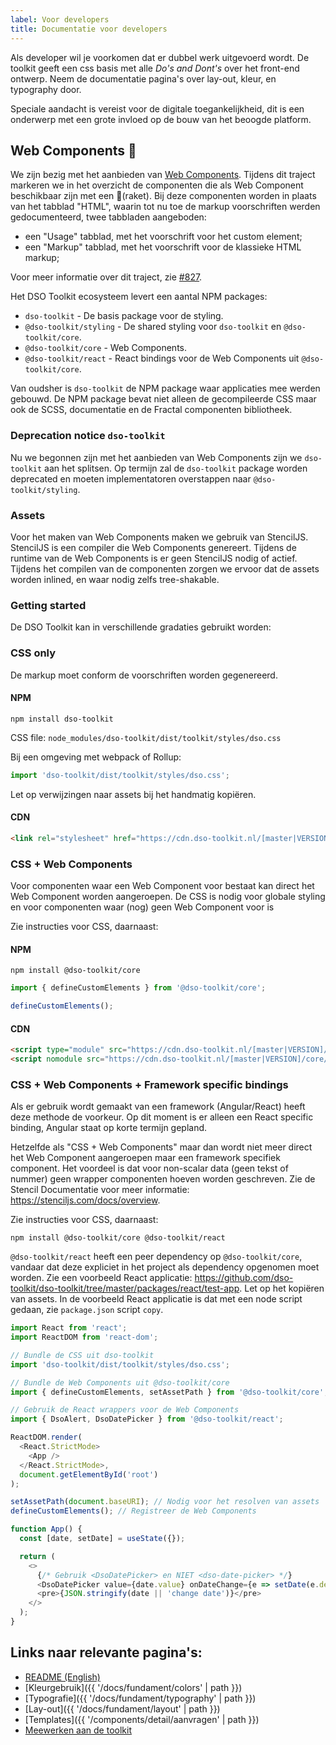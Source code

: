 ```yaml
---
label: Voor developers
title: Documentatie voor developers
---
```

Als developer wil je voorkomen dat er dubbel werk uitgevoerd wordt. De toolkit geeft een css basis met alle _Do's and Dont's_ over het front-end ontwerp. Neem de documentatie pagina's over lay-out, kleur, en typography door.

Speciale aandacht is vereist voor de digitale toegankelijkheid, dit is een onderwerp met een grote invloed op de bouw van het beoogde platform.

## Web Components 🚀
We zijn bezig met het aanbieden van [Web Components](https://developer.mozilla.org/en-US/docs/Web/Web_Components). Tijdens dit traject markeren we in het overzicht de componenten die als Web Component beschikbaar zijn met een 🚀(raket). Bij deze componenten worden in plaats van het tabblad "HTML", waarin tot nu toe de markup voorschriften werden gedocumenteerd, twee tabbladen aangeboden:
- een "Usage" tabblad, met het voorschrift voor het custom element;
- een "Markup" tabblad, met het voorschrift voor de klassieke HTML markup;

Voor meer informatie over dit traject, zie [#827](https://github.com/dso-toolkit/dso-toolkit/issues/827).

Het DSO Toolkit ecosysteem levert een aantal NPM packages:
* `dso-toolkit` - De basis package voor de styling.
* `@dso-toolkit/styling` - De shared styling voor `dso-toolkit` en `@dso-toolkit/core`.
* `@dso-toolkit/core` - Web Components.
* `@dso-toolkit/react` - React bindings voor de Web Components uit `@dso-toolkit/core`.

Van oudsher is `dso-toolkit` de NPM package waar applicaties mee werden gebouwd. De NPM package bevat niet alleen de gecompileerde CSS maar ook de SCSS, documentatie en de Fractal componenten bibliotheek.

### Deprecation notice `dso-toolkit`

Nu we begonnen zijn met het aanbieden van Web Components zijn we `dso-toolkit` aan het splitsen. Op termijn zal de `dso-toolkit` package worden deprecated en moeten implementatoren overstappen naar `@dso-toolkit/styling`.

### Assets

Voor het maken van Web Components maken we gebruik van StencilJS. StencilJS is een compiler die Web Components genereert. Tijdens de runtime van de Web Components is er geen StencilJS nodig of actief. Tijdens het compilen van de componenten zorgen we ervoor dat de assets worden inlined, en waar nodig zelfs tree-shakable.

### Getting started

De DSO Toolkit kan in verschillende gradaties gebruikt worden:

### CSS only
De markup moet conform de voorschriften worden gegenereerd.

#### NPM

```
npm install dso-toolkit
```

CSS file: `node_modules/dso-toolkit/dist/toolkit/styles/dso.css`

Bij een omgeving met webpack of Rollup:

```javascript
import 'dso-toolkit/dist/toolkit/styles/dso.css';
```

Let op verwijzingen naar assets bij het handmatig kopiëren.

#### CDN

```html
<link rel="stylesheet" href="https://cdn.dso-toolkit.nl/[master|VERSION]/styles/dso.css" />
```

### CSS + Web Components
Voor componenten waar een Web Component voor bestaat kan direct het Web Component worden aangeroepen. De CSS is nodig voor globale styling en voor componenten waar (nog) geen Web Component voor is

Zie instructies voor CSS, daarnaast:

#### NPM

```
npm install @dso-toolkit/core
```

```javascript
import { defineCustomElements } from '@dso-toolkit/core';

defineCustomElements();
```

#### CDN

```html
<script type="module" src="https://cdn.dso-toolkit.nl/[master|VERSION]/core/dso-toolkit.esm.js"></script>
<script nomodule src="https://cdn.dso-toolkit.nl/[master|VERSION]/core/dso-toolkit.js"></script>
```

### CSS + Web Components + Framework specific bindings
Als er gebruik wordt gemaakt van een framework (Angular/React) heeft deze methode de voorkeur. Op dit moment is er alleen een React specific binding, Angular staat op korte termijn gepland.

Hetzelfde als "CSS + Web Components" maar dan wordt niet meer direct het Web Component aangeroepen maar een framework specifiek component. Het voordeel is dat voor non-scalar data (geen tekst of nummer) geen wrapper componenten hoeven worden geschreven. Zie de Stencil Documentatie voor meer informatie: https://stenciljs.com/docs/overview.

Zie instructies voor CSS, daarnaast:

```
npm install @dso-toolkit/core @dso-toolkit/react
```

`@dso-toolkit/react` heeft een peer dependency op `@dso-toolkit/core`, vandaar dat deze expliciet in het project als dependency opgenomen moet worden. Zie een voorbeeld React applicatie: https://github.com/dso-toolkit/dso-toolkit/tree/master/packages/react/test-app. Let op het kopiëren van assets. In de voorbeeld React applicatie is dat met een node script gedaan, zie `package.json` script `copy`.

```javascript
import React from 'react';
import ReactDOM from 'react-dom';

// Bundle de CSS uit dso-toolkit
import 'dso-toolkit/dist/toolkit/styles/dso.css';

// Bundle de Web Components uit @dso-toolkit/core
import { defineCustomElements, setAssetPath } from '@dso-toolkit/core';

// Gebruik de React wrappers voor de Web Components
import { DsoAlert, DsoDatePicker } from '@dso-toolkit/react';

ReactDOM.render(
  <React.StrictMode>
    <App />
  </React.StrictMode>,
  document.getElementById('root')
);

setAssetPath(document.baseURI); // Nodig voor het resolven van assets
defineCustomElements(); // Registreer de Web Components

function App() {
  const [date, setDate] = useState({});

  return (
    <>
      {/* Gebruik <DsoDatePicker> en NIET <dso-date-picker> */}
      <DsoDatePicker value={date.value} onDateChange={e => setDate(e.detail)} />
      <pre>{JSON.stringify(date || 'change date')}</pre>
    </>
  );
}
```

## Links naar relevante pagina's:
- [README (English)](https://github.com/dso-toolkit/dso-toolkit/blob/master/README.md)
- [Kleurgebruik]({{ '/docs/fundament/colors' | path }})
- [Typografie]({{ '/docs/fundament/typography' | path }})
- [Lay-out]({{ '/docs/fundament/layout' | path }})
- [Templates]({{ '/components/detail/aanvragen' | path }})
- [Meewerken aan de toolkit](https://github.com/dso-toolkit/dso-toolkit/blob/master/CONTRIBUTING.md)
